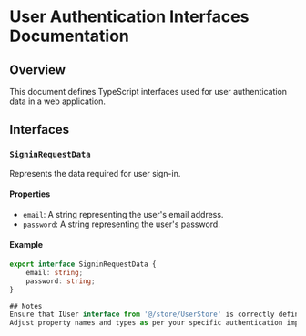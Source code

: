 # User Authentication Interfaces Documentation

## Overview

This document defines TypeScript interfaces used for user authentication data in a web application.

## Interfaces

### `SigninRequestData`

Represents the data required for user sign-in.

#### Properties

- `email`: A string representing the user's email address.
- `password`: A string representing the user's password.

#### Example

```typescript
export interface SigninRequestData {
    email: string;
    password: string;
}

## Notes
Ensure that IUser interface from '@/store/UserStore' is correctly defined and imported in your project.
Adjust property names and types as per your specific authentication implementation and backend API response structure.